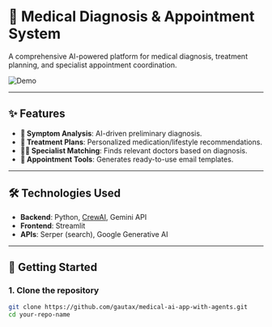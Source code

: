 # 🏥 Medical Diagnosis & Appointment System

A comprehensive AI-powered platform for medical diagnosis, treatment planning, and specialist appointment coordination.

![Demo](https://vimeo.com/1091245465?share=copy) <!-- Replace with actual demo link -->

---

## ✨ Features

- **🧠 Symptom Analysis**: AI-driven preliminary diagnosis.
- **💊 Treatment Plans**: Personalized medication/lifestyle recommendations.
- **👨‍⚕️ Specialist Matching**: Finds relevant doctors based on diagnosis.
- **📅 Appointment Tools**: Generates ready-to-use email templates.

---

## 🛠️ Technologies Used

- **Backend**: Python, [CrewAI](https://docs.crewai.com/), Gemini API
- **Frontend**: Streamlit
- **APIs**: Serper (search), Google Generative AI

---

## 🚀 Getting Started

### 1. Clone the repository

```bash
git clone https://github.com/gautax/medical-ai-app-with-agents.git
cd your-repo-name
